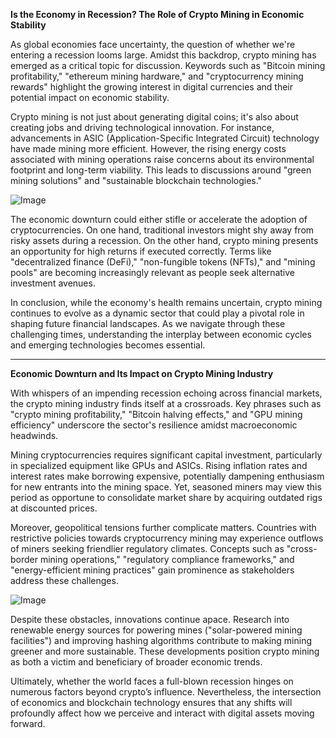 **Is the Economy in Recession? The Role of Crypto Mining in Economic Stability**

As global economies face uncertainty, the question of whether we're entering a recession looms large. Amidst this backdrop, crypto mining has emerged as a critical topic for discussion. Keywords such as "Bitcoin mining profitability," "ethereum mining hardware," and "cryptocurrency mining rewards" highlight the growing interest in digital currencies and their potential impact on economic stability. 

Crypto mining is not just about generating digital coins; it's also about creating jobs and driving technological innovation. For instance, advancements in ASIC (Application-Specific Integrated Circuit) technology have made mining more efficient. However, the rising energy costs associated with mining operations raise concerns about its environmental footprint and long-term viability. This leads to discussions around "green mining solutions" and "sustainable blockchain technologies." 

![Image](https://github.com/user-attachments/assets/3be06921-4469-491d-bd37-5f14c53422b7)

The economic downturn could either stifle or accelerate the adoption of cryptocurrencies. On one hand, traditional investors might shy away from risky assets during a recession. On the other hand, crypto mining presents an opportunity for high returns if executed correctly. Terms like "decentralized finance (DeFi)," "non-fungible tokens (NFTs)," and "mining pools" are becoming increasingly relevant as people seek alternative investment avenues. 

In conclusion, while the economy's health remains uncertain, crypto mining continues to evolve as a dynamic sector that could play a pivotal role in shaping future financial landscapes. As we navigate through these challenging times, understanding the interplay between economic cycles and emerging technologies becomes essential.

---

**Economic Downturn and Its Impact on Crypto Mining Industry**

With whispers of an impending recession echoing across financial markets, the crypto mining industry finds itself at a crossroads. Key phrases such as "crypto mining profitability," "Bitcoin halving effects," and "GPU mining efficiency" underscore the sector's resilience amidst macroeconomic headwinds. 

Mining cryptocurrencies requires significant capital investment, particularly in specialized equipment like GPUs and ASICs. Rising inflation rates and interest rates make borrowing expensive, potentially dampening enthusiasm for new entrants into the mining space. Yet, seasoned miners may view this period as opportune to consolidate market share by acquiring outdated rigs at discounted prices. 

Moreover, geopolitical tensions further complicate matters. Countries with restrictive policies towards cryptocurrency mining may experience outflows of miners seeking friendlier regulatory climates. Concepts such as "cross-border mining operations," "regulatory compliance frameworks," and "energy-efficient mining practices" gain prominence as stakeholders address these challenges.

![Image](https://github.com/user-attachments/assets/3be06921-4469-491d-bd37-5f14c53422b7)

Despite these obstacles, innovations continue apace. Research into renewable energy sources for powering mines ("solar-powered mining facilities") and improving hashing algorithms contribute to making mining greener and more sustainable. These developments position crypto mining as both a victim and beneficiary of broader economic trends.

Ultimately, whether the world faces a full-blown recession hinges on numerous factors beyond crypto’s influence. Nevertheless, the intersection of economics and blockchain technology ensures that any shifts will profoundly affect how we perceive and interact with digital assets moving forward.